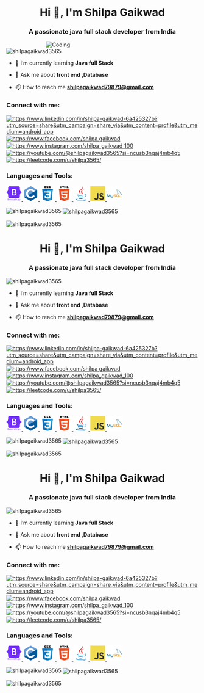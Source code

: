 <h1 align="center">Hi 👋, I'm Shilpa Gaikwad</h1>
<h3 align="center">A passionate java full stack developer from India</h3>
<img align="right" alt="Coding" width="400" src="https://media3.giphy.com/media/ZSZTGUtpQr0u7cfveB/200w.gif?cid=8d8c0358axhgivgncc7s5pgcx7j59m48r493khqwquunvhag&ep=v1_gifs_search&rid=200w.gif&ct=g">

<p align="left"> <img src="https://komarev.com/ghpvc/?username=shilpagaikwad3565&label=Profile%20views&color=0e75b6&style=flat" alt="shilpagaikwad3565" /> </p>

- 🌱 I’m currently learning **Java full Stack**

- 💬 Ask me about **front end ,Database**

- 📫 How to reach me **shilpagaikwad79879@gmail.com**

<h3 align="left">Connect with me:</h3>
<p align="left">
<a href="https://linkedin.com/in/https://www.linkedin.com/in/shilpa-gaikwad-6a425327b?utm_source=share&utm_campaign=share_via&utm_content=profile&utm_medium=android_app" target="blank"><img align="center" src="https://raw.githubusercontent.com/rahuldkjain/github-profile-readme-generator/master/src/images/icons/Social/linked-in-alt.svg" alt="https://www.linkedin.com/in/shilpa-gaikwad-6a425327b?utm_source=share&utm_campaign=share_via&utm_content=profile&utm_medium=android_app" height="30" width="40" /></a>
<a href="https://fb.com/https://www.facebook.com/shilpa gaikwad" target="blank"><img align="center" src="https://raw.githubusercontent.com/rahuldkjain/github-profile-readme-generator/master/src/images/icons/Social/facebook.svg" alt="https://www.facebook.com/shilpa gaikwad" height="30" width="40" /></a>
<a href="https://instagram.com/https://www.instagram.com/shilpa_gaikwad_100" target="blank"><img align="center" src="https://raw.githubusercontent.com/rahuldkjain/github-profile-readme-generator/master/src/images/icons/Social/instagram.svg" alt="https://www.instagram.com/shilpa_gaikwad_100" height="30" width="40" /></a>
<a href="https://www.youtube.com/c/https://youtube.com/@shilpagaikwad3565?si=ncusb3nqaj4mb4q5" target="blank"><img align="center" src="https://raw.githubusercontent.com/rahuldkjain/github-profile-readme-generator/master/src/images/icons/Social/youtube.svg" alt="https://youtube.com/@shilpagaikwad3565?si=ncusb3nqaj4mb4q5" height="30" width="40" /></a>
<a href="https://www.leetcode.com/https://leetcode.com/u/shilpa3565/" target="blank"><img align="center" src="https://raw.githubusercontent.com/rahuldkjain/github-profile-readme-generator/master/src/images/icons/Social/leet-code.svg" alt="https://leetcode.com/u/shilpa3565/" height="30" width="40" /></a>
</p>

<h3 align="left">Languages and Tools:</h3>
<p align="left"> <a href="https://getbootstrap.com" target="_blank" rel="noreferrer"> <img src="https://raw.githubusercontent.com/devicons/devicon/master/icons/bootstrap/bootstrap-plain-wordmark.svg" alt="bootstrap" width="40" height="40"/> </a> <a href="https://www.cprogramming.com/" target="_blank" rel="noreferrer"> <img src="https://raw.githubusercontent.com/devicons/devicon/master/icons/c/c-original.svg" alt="c" width="40" height="40"/> </a> <a href="https://www.w3schools.com/css/" target="_blank" rel="noreferrer"> <img src="https://raw.githubusercontent.com/devicons/devicon/master/icons/css3/css3-original-wordmark.svg" alt="css3" width="40" height="40"/> </a> <a href="https://www.w3.org/html/" target="_blank" rel="noreferrer"> <img src="https://raw.githubusercontent.com/devicons/devicon/master/icons/html5/html5-original-wordmark.svg" alt="html5" width="40" height="40"/> </a> <a href="https://www.java.com" target="_blank" rel="noreferrer"> <img src="https://raw.githubusercontent.com/devicons/devicon/master/icons/java/java-original.svg" alt="java" width="40" height="40"/> </a> <a href="https://developer.mozilla.org/en-US/docs/Web/JavaScript" target="_blank" rel="noreferrer"> <img src="https://raw.githubusercontent.com/devicons/devicon/master/icons/javascript/javascript-original.svg" alt="javascript" width="40" height="40"/> </a> <a href="https://www.mysql.com/" target="_blank" rel="noreferrer"> <img src="https://raw.githubusercontent.com/devicons/devicon/master/icons/mysql/mysql-original-wordmark.svg" alt="mysql" width="40" height="40"/> </a> </p>

<p><img align="left" src="https://github-readme-stats.vercel.app/api/top-langs?username=shilpagaikwad3565&show_icons=true&locale=en&layout=compact" alt="shilpagaikwad3565" /></p>

<p>&nbsp;<img align="center" src="https://github-readme-stats.vercel.app/api?username=shilpagaikwad3565&show_icons=true&locale=en" alt="shilpagaikwad3565" /></p>

<p><img align="center" src="https://github-readme-streak-stats.herokuapp.com/?user=shilpagaikwad3565&" alt="shilpagaikwad3565" /></p>
<h1 align="center">Hi 👋, I'm Shilpa Gaikwad</h1>
<h3 align="center">A passionate java full stack developer from India</h3>

<p align="left"> <img src="https://komarev.com/ghpvc/?username=shilpagaikwad3565&label=Profile%20views&color=0e75b6&style=flat" alt="shilpagaikwad3565" /> </p>

- 🌱 I’m currently learning **Java full Stack**

- 💬 Ask me about **front end ,Database**

- 📫 How to reach me **shilpagaikwad79879@gmail.com**

<h3 align="left">Connect with me:</h3>
<p align="left">
<a href="https://linkedin.com/in/https://www.linkedin.com/in/shilpa-gaikwad-6a425327b?utm_source=share&utm_campaign=share_via&utm_content=profile&utm_medium=android_app" target="blank"><img align="center" src="https://raw.githubusercontent.com/rahuldkjain/github-profile-readme-generator/master/src/images/icons/Social/linked-in-alt.svg" alt="https://www.linkedin.com/in/shilpa-gaikwad-6a425327b?utm_source=share&utm_campaign=share_via&utm_content=profile&utm_medium=android_app" height="30" width="40" /></a>
<a href="https://fb.com/https://www.facebook.com/shilpa gaikwad" target="blank"><img align="center" src="https://raw.githubusercontent.com/rahuldkjain/github-profile-readme-generator/master/src/images/icons/Social/facebook.svg" alt="https://www.facebook.com/shilpa gaikwad" height="30" width="40" /></a>
<a href="https://instagram.com/https://www.instagram.com/shilpa_gaikwad_100" target="blank"><img align="center" src="https://raw.githubusercontent.com/rahuldkjain/github-profile-readme-generator/master/src/images/icons/Social/instagram.svg" alt="https://www.instagram.com/shilpa_gaikwad_100" height="30" width="40" /></a>
<a href="https://www.youtube.com/c/https://youtube.com/@shilpagaikwad3565?si=ncusb3nqaj4mb4q5" target="blank"><img align="center" src="https://raw.githubusercontent.com/rahuldkjain/github-profile-readme-generator/master/src/images/icons/Social/youtube.svg" alt="https://youtube.com/@shilpagaikwad3565?si=ncusb3nqaj4mb4q5" height="30" width="40" /></a>
<a href="https://www.leetcode.com/https://leetcode.com/u/shilpa3565/" target="blank"><img align="center" src="https://raw.githubusercontent.com/rahuldkjain/github-profile-readme-generator/master/src/images/icons/Social/leet-code.svg" alt="https://leetcode.com/u/shilpa3565/" height="30" width="40" /></a>
</p>

<h3 align="left">Languages and Tools:</h3>
<p align="left"> <a href="https://getbootstrap.com" target="_blank" rel="noreferrer"> <img src="https://raw.githubusercontent.com/devicons/devicon/master/icons/bootstrap/bootstrap-plain-wordmark.svg" alt="bootstrap" width="40" height="40"/> </a> <a href="https://www.cprogramming.com/" target="_blank" rel="noreferrer"> <img src="https://raw.githubusercontent.com/devicons/devicon/master/icons/c/c-original.svg" alt="c" width="40" height="40"/> </a> <a href="https://www.w3schools.com/css/" target="_blank" rel="noreferrer"> <img src="https://raw.githubusercontent.com/devicons/devicon/master/icons/css3/css3-original-wordmark.svg" alt="css3" width="40" height="40"/> </a> <a href="https://www.w3.org/html/" target="_blank" rel="noreferrer"> <img src="https://raw.githubusercontent.com/devicons/devicon/master/icons/html5/html5-original-wordmark.svg" alt="html5" width="40" height="40"/> </a> <a href="https://www.java.com" target="_blank" rel="noreferrer"> <img src="https://raw.githubusercontent.com/devicons/devicon/master/icons/java/java-original.svg" alt="java" width="40" height="40"/> </a> <a href="https://developer.mozilla.org/en-US/docs/Web/JavaScript" target="_blank" rel="noreferrer"> <img src="https://raw.githubusercontent.com/devicons/devicon/master/icons/javascript/javascript-original.svg" alt="javascript" width="40" height="40"/> </a> <a href="https://www.mysql.com/" target="_blank" rel="noreferrer"> <img src="https://raw.githubusercontent.com/devicons/devicon/master/icons/mysql/mysql-original-wordmark.svg" alt="mysql" width="40" height="40"/> </a> </p>

<p><img align="left" src="https://github-readme-stats.vercel.app/api/top-langs?username=shilpagaikwad3565&show_icons=true&locale=en&layout=compact" alt="shilpagaikwad3565" /></p>

<p>&nbsp;<img align="center" src="https://github-readme-stats.vercel.app/api?username=shilpagaikwad3565&show_icons=true&locale=en" alt="shilpagaikwad3565" /></p>

<p><img align="center" src="https://github-readme-streak-stats.herokuapp.com/?user=shilpagaikwad3565&" alt="shilpagaikwad3565" /></p>
<h1 align="center">Hi 👋, I'm Shilpa Gaikwad</h1>
<h3 align="center">A passionate java full stack developer from India</h3>

<p align="left"> <img src="https://komarev.com/ghpvc/?username=shilpagaikwad3565&label=Profile%20views&color=0e75b6&style=flat" alt="shilpagaikwad3565" /> </p>

- 🌱 I’m currently learning **Java full Stack**

- 💬 Ask me about **front end ,Database**

- 📫 How to reach me **shilpagaikwad79879@gmail.com**

<h3 align="left">Connect with me:</h3>
<p align="left">
<a href="https://linkedin.com/in/https://www.linkedin.com/in/shilpa-gaikwad-6a425327b?utm_source=share&utm_campaign=share_via&utm_content=profile&utm_medium=android_app" target="blank"><img align="center" src="https://raw.githubusercontent.com/rahuldkjain/github-profile-readme-generator/master/src/images/icons/Social/linked-in-alt.svg" alt="https://www.linkedin.com/in/shilpa-gaikwad-6a425327b?utm_source=share&utm_campaign=share_via&utm_content=profile&utm_medium=android_app" height="30" width="40" /></a>
<a href="https://fb.com/https://www.facebook.com/shilpa gaikwad" target="blank"><img align="center" src="https://raw.githubusercontent.com/rahuldkjain/github-profile-readme-generator/master/src/images/icons/Social/facebook.svg" alt="https://www.facebook.com/shilpa gaikwad" height="30" width="40" /></a>
<a href="https://instagram.com/https://www.instagram.com/shilpa_gaikwad_100" target="blank"><img align="center" src="https://raw.githubusercontent.com/rahuldkjain/github-profile-readme-generator/master/src/images/icons/Social/instagram.svg" alt="https://www.instagram.com/shilpa_gaikwad_100" height="30" width="40" /></a>
<a href="https://www.youtube.com/c/https://youtube.com/@shilpagaikwad3565?si=ncusb3nqaj4mb4q5" target="blank"><img align="center" src="https://raw.githubusercontent.com/rahuldkjain/github-profile-readme-generator/master/src/images/icons/Social/youtube.svg" alt="https://youtube.com/@shilpagaikwad3565?si=ncusb3nqaj4mb4q5" height="30" width="40" /></a>
<a href="https://www.leetcode.com/https://leetcode.com/u/shilpa3565/" target="blank"><img align="center" src="https://raw.githubusercontent.com/rahuldkjain/github-profile-readme-generator/master/src/images/icons/Social/leet-code.svg" alt="https://leetcode.com/u/shilpa3565/" height="30" width="40" /></a>
</p>

<h3 align="left">Languages and Tools:</h3>
<p align="left"> <a href="https://getbootstrap.com" target="_blank" rel="noreferrer"> <img src="https://raw.githubusercontent.com/devicons/devicon/master/icons/bootstrap/bootstrap-plain-wordmark.svg" alt="bootstrap" width="40" height="40"/> </a> <a href="https://www.cprogramming.com/" target="_blank" rel="noreferrer"> <img src="https://raw.githubusercontent.com/devicons/devicon/master/icons/c/c-original.svg" alt="c" width="40" height="40"/> </a> <a href="https://www.w3schools.com/css/" target="_blank" rel="noreferrer"> <img src="https://raw.githubusercontent.com/devicons/devicon/master/icons/css3/css3-original-wordmark.svg" alt="css3" width="40" height="40"/> </a> <a href="https://www.w3.org/html/" target="_blank" rel="noreferrer"> <img src="https://raw.githubusercontent.com/devicons/devicon/master/icons/html5/html5-original-wordmark.svg" alt="html5" width="40" height="40"/> </a> <a href="https://www.java.com" target="_blank" rel="noreferrer"> <img src="https://raw.githubusercontent.com/devicons/devicon/master/icons/java/java-original.svg" alt="java" width="40" height="40"/> </a> <a href="https://developer.mozilla.org/en-US/docs/Web/JavaScript" target="_blank" rel="noreferrer"> <img src="https://raw.githubusercontent.com/devicons/devicon/master/icons/javascript/javascript-original.svg" alt="javascript" width="40" height="40"/> </a> <a href="https://www.mysql.com/" target="_blank" rel="noreferrer"> <img src="https://raw.githubusercontent.com/devicons/devicon/master/icons/mysql/mysql-original-wordmark.svg" alt="mysql" width="40" height="40"/> </a> </p>

<p><img align="left" src="https://github-readme-stats.vercel.app/api/top-langs?username=shilpagaikwad3565&show_icons=true&locale=en&layout=compact" alt="shilpagaikwad3565" /></p>

<p>&nbsp;<img align="center" src="https://github-readme-stats.vercel.app/api?username=shilpagaikwad3565&show_icons=true&locale=en" alt="shilpagaikwad3565" /></p>

<p><img align="center" src="https://github-readme-streak-stats.herokuapp.com/?user=shilpagaikwad3565&" alt="shilpagaikwad3565" /></p>
